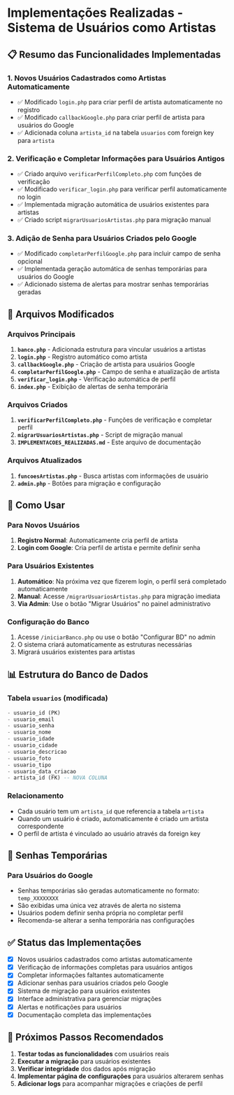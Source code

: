 # Implementações Realizadas - Sistema de Usuários como Artistas

## 📋 Resumo das Funcionalidades Implementadas

### 1. **Novos Usuários Cadastrados como Artistas Automaticamente**
- ✅ Modificado `login.php` para criar perfil de artista automaticamente no registro
- ✅ Modificado `callbackGoogle.php` para criar perfil de artista para usuários do Google
- ✅ Adicionada coluna `artista_id` na tabela `usuarios` com foreign key para `artista`

### 2. **Verificação e Completar Informações para Usuários Antigos**
- ✅ Criado arquivo `verificarPerfilCompleto.php` com funções de verificação
- ✅ Modificado `verificar_login.php` para verificar perfil automaticamente no login
- ✅ Implementada migração automática de usuários existentes para artistas
- ✅ Criado script `migrarUsuariosArtistas.php` para migração manual

### 3. **Adição de Senha para Usuários Criados pelo Google**
- ✅ Modificado `completarPerfilGoogle.php` para incluir campo de senha opcional
- ✅ Implementada geração automática de senhas temporárias para usuários do Google
- ✅ Adicionado sistema de alertas para mostrar senhas temporárias geradas

## 🔧 Arquivos Modificados

### Arquivos Principais
1. **`banco.php`** - Adicionada estrutura para vincular usuários a artistas
2. **`login.php`** - Registro automático como artista
3. **`callbackGoogle.php`** - Criação de artista para usuários Google
4. **`completarPerfilGoogle.php`** - Campo de senha e atualização de artista
5. **`verificar_login.php`** - Verificação automática de perfil
6. **`index.php`** - Exibição de alertas de senha temporária

### Arquivos Criados
1. **`verificarPerfilCompleto.php`** - Funções de verificação e completar perfil
2. **`migrarUsuariosArtistas.php`** - Script de migração manual
3. **`IMPLEMENTACOES_REALIZADAS.md`** - Este arquivo de documentação

### Arquivos Atualizados
1. **`funcoesArtistas.php`** - Busca artistas com informações de usuário
2. **`admin.php`** - Botões para migração e configuração

## 🚀 Como Usar

### Para Novos Usuários
1. **Registro Normal**: Automaticamente cria perfil de artista
2. **Login com Google**: Cria perfil de artista e permite definir senha

### Para Usuários Existentes
1. **Automático**: Na próxima vez que fizerem login, o perfil será completado automaticamente
2. **Manual**: Acesse `/migrarUsuariosArtistas.php` para migração imediata
3. **Via Admin**: Use o botão "Migrar Usuários" no painel administrativo

### Configuração do Banco
1. Acesse `/iniciarBanco.php` ou use o botão "Configurar BD" no admin
2. O sistema criará automaticamente as estruturas necessárias
3. Migrará usuários existentes para artistas

## 📊 Estrutura do Banco de Dados

### Tabela `usuarios` (modificada)
```sql
- usuario_id (PK)
- usuario_email
- usuario_senha
- usuario_nome
- usuario_idade
- usuario_cidade
- usuario_descricao
- usuario_foto
- usuario_tipo
- usuario_data_criacao
- artista_id (FK) -- NOVA COLUNA
```

### Relacionamento
- Cada usuário tem um `artista_id` que referencia a tabela `artista`
- Quando um usuário é criado, automaticamente é criado um artista correspondente
- O perfil de artista é vinculado ao usuário através da foreign key

## 🔐 Senhas Temporárias

### Para Usuários do Google
- Senhas temporárias são geradas automaticamente no formato: `temp_XXXXXXXX`
- São exibidas uma única vez através de alerta no sistema
- Usuários podem definir senha própria no completar perfil
- Recomenda-se alterar a senha temporária nas configurações

## ✅ Status das Implementações

- [x] Novos usuários cadastrados como artistas automaticamente
- [x] Verificação de informações completas para usuários antigos
- [x] Completar informações faltantes automaticamente
- [x] Adicionar senhas para usuários criados pelo Google
- [x] Sistema de migração para usuários existentes
- [x] Interface administrativa para gerenciar migrações
- [x] Alertas e notificações para usuários
- [x] Documentação completa das implementações

## 🎯 Próximos Passos Recomendados

1. **Testar todas as funcionalidades** com usuários reais
2. **Executar a migração** para usuários existentes
3. **Verificar integridade** dos dados após migração
4. **Implementar página de configurações** para usuários alterarem senhas
5. **Adicionar logs** para acompanhar migrações e criações de perfil
